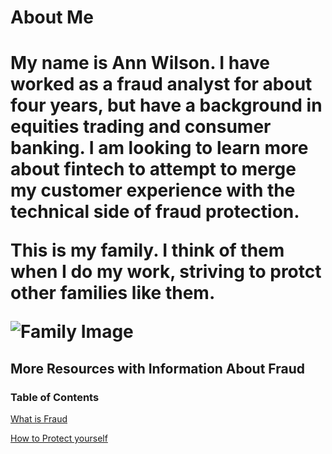 <h1> About Me<h1>

My name is Ann Wilson. I have worked as a fraud analyst for about four years, but have a background in equities trading and consumer banking. I am looking to learn more about fintech to attempt to merge my customer experience with the technical side of fraud protection.

This is my family. I think of them when I do my work, striving to protct other families like them.

![Family Image](https://github.com/AnnSweetNanners/Class-3/blob/master/Images/IMG_20200222_170758.jpg)

<h2> More Resources with Information About Fraud</h2>

<h3> Table of Contents </h3>

[What is Fraud](https://definitions.uslegal.com/f/fraud/#:~:text=Fraud%20Law%20and%20Legal%20Definition.%20Fraud%20is%20generally,other%20person%20relies%20with%20resulting%20injury%20or%20damage.)

[How to Protect yourself](https://www.youtube.com/watch?v=8PRbB7LmDwY)

